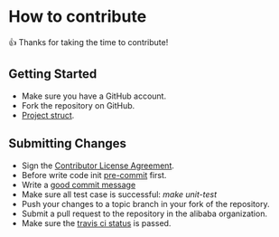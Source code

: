 # How to contribute

👍 Thanks for taking the time to contribute!

## Getting Started

* Make sure you have a GitHub account.
* Fork the repository on GitHub.
* [Project struct](./docs/developer/project-structs.md).

## Submitting Changes

* Sign the [Contributor License Agreement](https://cla-assistant.io/alibaba/kt-connect).
* Before write code init [pre-commit](./docs/developer/pre-commit.md) first.
* Write a [good commit message](https://www.conventionalcommits.org/zh-hans/v1.0.0-beta.4/)
* Make sure all test case is successful: *make unit-test*
* Push your changes to a topic branch in your fork of the repository.
* Submit a pull request to the repository in the alibaba organization.
* Make sure the [travis ci status](https://travis-ci.org/alibaba/kt-connect) is passed.